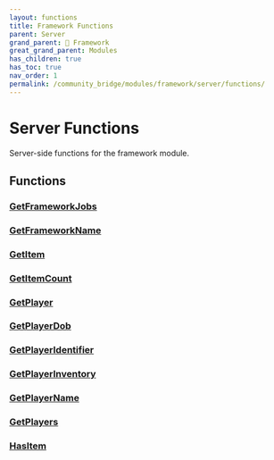 ```yaml
---
layout: functions
title: Framework Functions
parent: Server
grand_parent: 🧩 Framework
great_grand_parent: Modules
has_children: true
has_toc: true
nav_order: 1
permalink: /community_bridge/modules/framework/server/functions/
---
```


# Server Functions
Server-side functions for the framework module.

## Functions

### [GetFrameworkJobs](GetFrameworkJobs)
### [GetFrameworkName](GetFrameworkName)
### [GetItem](GetItem)
### [GetItemCount](GetItemCount)
### [GetPlayer](GetPlayer)
### [GetPlayerDob](GetPlayerDob)
### [GetPlayerIdentifier](GetPlayerIdentifier)
### [GetPlayerInventory](GetPlayerInventory)
### [GetPlayerName](GetPlayerName)
### [GetPlayers](GetPlayers)
### [HasItem](HasItem)
